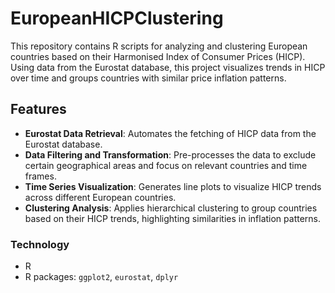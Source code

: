 # EuropeanHICPClustering

This repository contains R scripts for analyzing and clustering European countries based on their Harmonised Index of Consumer Prices (HICP). Using data from the Eurostat database, this project visualizes trends in HICP over time and groups countries with similar price inflation patterns.

## Features

- **Eurostat Data Retrieval**: Automates the fetching of HICP data from the Eurostat database.
- **Data Filtering and Transformation**: Pre-processes the data to exclude certain geographical areas and focus on relevant countries and time frames.
- **Time Series Visualization**: Generates line plots to visualize HICP trends across different European countries.
- **Clustering Analysis**: Applies hierarchical clustering to group countries based on their HICP trends, highlighting similarities in inflation patterns.

### Technology

- R
- R packages: `ggplot2`, `eurostat`, `dplyr`


